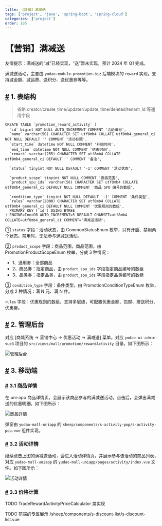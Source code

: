 ```yaml
---
title: 【营销】满减送
tags: ['project', 'java', 'spring-boot', 'spring-cloud']
categories: ['project']
order: 105
---
```

# 【营销】满减送

友情提示：满减送的“减”已经实现，“送”暂未实现，预计 2024 年 Q1 完成。

 满减送活动，主要由 `yudao-module-promotion-biz` 后端模块的 `reward` 实现，支持减金额、减运费、送积分、送优惠券等等。

 ## [#](#_1-表结构) 1. 表结构

 
> 省略 creator/create\_time/updater/update\_time/deleted/tenant\_id 等通用字段

 
```
CREATE TABLE `promotion_reward_activity` (
  `id` bigint NOT NULL AUTO_INCREMENT COMMENT '活动编号',
  `name` varchar(50) CHARACTER SET utf8mb4 COLLATE utf8mb4_general_ci NOT NULL DEFAULT '' COMMENT '活动标题',
  `start_time` datetime NOT NULL COMMENT '开始时间',
  `end_time` datetime NOT NULL COMMENT '结束时间',
  `remark` varchar(255) CHARACTER SET utf8mb4 COLLATE utf8mb4_general_ci DEFAULT '' COMMENT '备注',
  
  `status` tinyint NOT NULL DEFAULT '-1' COMMENT '活动状态',
  
  `product_scope` tinyint NOT NULL COMMENT '商品范围',
  `product_spu_ids` varchar(50) CHARACTER SET utf8mb4 COLLATE utf8mb4_general_ci DEFAULT NULL COMMENT '商品 SPU 编号的数组',
  
  `condition_type` tinyint NOT NULL DEFAULT '-1' COMMENT '条件类型',
  `rules` varchar(2000) CHARACTER SET utf8mb4 COLLATE utf8mb4_general_ci DEFAULT NULL COMMENT '优惠规则的数组',
  PRIMARY KEY (`id`) USING BTREE
) ENGINE=InnoDB AUTO_INCREMENT=5 DEFAULT CHARSET=utf8mb4 COLLATE=utf8mb4_general_ci COMMENT='满减送活动';

```
① `status` 字段：活动状态，由 CommonStatusEnum 枚举，只有开启、禁用两个状态。禁用时，无法参与满减送活动。

 ② `product_scope` 字段：商品范围，商品范围，由 PromotionProductScopeEnum 枚举，分成 3 种情况：

 * 1、通用券：全部商品
* 2、商品券：指定商品，由 `product_spu_ids` 字段指定商品编号的数组
* 3、品类券：指定品类，由 `product_spu_ids` 字段指定品类编号的数组

 ③ `condition_type` 字段：条件类型，由 PromotionConditionTypeEnum 枚举，分成 2 种情况：满 N 元、满 N 件。

 `rules` 字段：优惠规则的数组，支持多层级，可配置优惠金额、包邮、赠送积分、优惠劵。

 ## [#](#_2-管理后台) 2. 管理后台

 对应 [商城系统 -> 营销中心 -> 优惠活动 -> 满减送] 菜单，对应 `yudao-ui-admin-vue3` 项目的 `src/views/mall/promotion/rewardActivity` 目录。如下图所示：

 ![管理后台](https://cloud.iocoder.cn/img/%E5%95%86%E5%9F%8E%E6%89%8B%E5%86%8C/%E6%BB%A1%E5%87%8F%E9%80%81%E6%B4%BB%E5%8A%A8/%E7%AE%A1%E7%90%86%E5%90%8E%E5%8F%B0.png)

 ## [#](#_3-移动端) 3. 移动端

 ### [#](#_3-1-商品详情) 3.1 商品详情

 在 uni-app 商品详情页，会展示该商品参与的满减送活动。点击后，会弹出满减送的优惠明细，如下图所示：

 ![商品详情](https://cloud.iocoder.cn/img/%E5%95%86%E5%9F%8E%E6%89%8B%E5%86%8C/%E6%BB%A1%E5%87%8F%E9%80%81%E6%B4%BB%E5%8A%A8/%E5%95%86%E5%93%81%E8%AF%A6%E6%83%85.png)

 弹窗由 `yudao-mall-uniapp` 的 `sheep/components/s-activity-pop/s-activity-pop.vue` 组件实现。

 ### [#](#_3-2-活动详情) 3.2 活动详情

 继续点击上图的满减送活动，会进入活动详情页，并展示参与该活动的商品列表，对应 `yudao-mall-uniapp` 的 `yudao-mall-uniapp/pages/activity/index.vue` 文件。如下图所示：

 ![活动详情](https://cloud.iocoder.cn/img/%E5%95%86%E5%9F%8E%E6%89%8B%E5%86%8C/%E6%BB%A1%E5%87%8F%E9%80%81%E6%B4%BB%E5%8A%A8/%E6%B4%BB%E5%8A%A8%E8%AF%A6%E6%83%85.png)

 ### [#](#_3-3-价格计算) 3.3 价格计算

 TODO TradeRewardActivityPriceCalculator 类实现

 TODO 前端的专属展示 /sheep/components/s-discount-list/s-discount-list.vue

